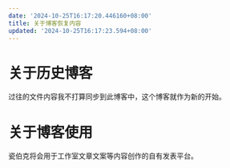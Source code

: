 ```yaml
---
date: '2024-10-25T16:17:20.446160+08:00'
title: 关于博客恢复内容
updated: '2024-10-25T16:17:23.594+08:00'
---
```

# 关于历史博客

过往的文件内容我不打算同步到此博客中，这个博客就作为新的开始。

# 关于博客使用

瓷伯克将会用于工作室文章文案等内容创作的自有发表平台。
